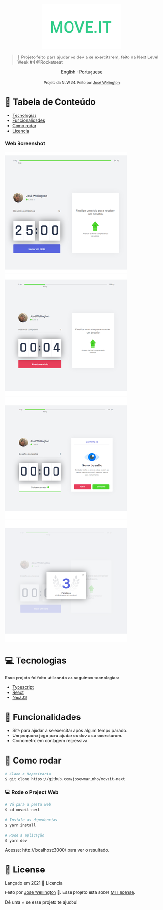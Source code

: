 <p align="center">
   <img src="./.github/Logo.png" alt="Moveit" width="260"/>
</p>

> :rocket: Projeto feito para  ajudar os dev a se exercitarem, feito na Next Level Week #4 @Rocketseat

<p align="center">
    <a href="README.md">English</a>
    ·
    <a href="README-pt.md">Portuguese</a>
 </p>

<div align="center">
  <sub>Projeto da NLW #4. Feito por
    <a href="https://github.com/josewmarinho">José Wellington</a>

  </sub>
</div>

# :pushpin: Tabela de Conteúdo
 
* [Tecnologias](#computer-technologies)
* [Funcionalidades](#rocket-features)
* [Como rodar](#construction_worker-how-to-run)
* [Licencia](#closed_book-license)

### Web Screenshot
<div>
   <img src="./.github/inicial.png" width="400px">
   <img src="./.github/contador.png" width="400px">
   <img src="./.github/Finalized.png" width="400px">
   <img src="./.github/Modal.png" width="400px">
</div>

# :computer: Tecnologias
Esse projeto foi feito utilizando as seguintes tecnologias:

* [Typescript](https://www.typescriptlang.org/)      
* [React](https://reactjs.org/)
* [NextJS](https://nextjs.org/)   

# :rocket: Funcionalidades

* Site para ajudar a se exercitar após algum tempo parado.
* Um pequeno jogo para ajudar os dev a se exercitarem.
* Cronometro em contagem regressiva.

# :construction_worker: Como rodar
```bash
# Clone o Repositorio
$ git clone https://github.com/josewmarinho/moveit-next
```

### 💻 Rode o Project Web

```bash
# Vá para a pasta web
$ cd moveit-next

# Instale as depedencias
$ yarn install

# Rode a aplicação
$ yarn dev
```
Acesse: http://localhost:3000/ para ver o resultado.

# :closed_book: License

Lançado em 2021 :closed_book: Licencia

Feito por [José Wellington](https://github.com/josewmarinho) 🚀.
Esse projeto esta sobre [MIT license](./LICENSE).

Dê uma ⭐️ se esse projeto te ajudou!

